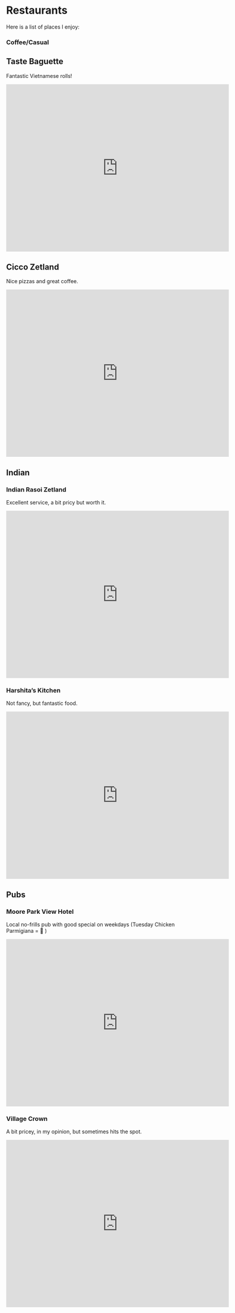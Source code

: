 # Restaurants

Here is a list of places I enjoy:

### Coffee/Casual

## Taste Baguette

Fantastic Vietnamese rolls!

<iframe src="https://www.google.com/maps/embed?pb=!1m18!1m12!1m3!1d1683.6641328052308!2d151.21064766924974!3d-33.90529816027707!2m3!1f0!2f0!3f0!3m2!1i1024!2i768!4f13.1!3m3!1m2!1s0x0%3A0xeb4716598aead448!2sTaste%20Baguette!5e0!3m2!1sen!2sau!4v1616924744467!5m2!1sen!2sau" width="600" height="450" style="border:0;" allowfullscreen="" loading="lazy"></iframe>

## Cicco Zetland

Nice pizzas and great coffee.

<iframe src="https://www.google.com/maps/embed?pb=!1m18!1m12!1m3!1d2773.210952528785!2d151.20572725112893!3d-33.90810017939108!2m3!1f0!2f0!3f0!3m2!1i1024!2i768!4f13.1!3m3!1m2!1s0x0%3A0xa17eb3ebd588326d!2sCicco%20Zetland!5e0!3m2!1sen!2sau!4v1616924867987!5m2!1sen!2sau" width="600" height="450" style="border:0;" allowfullscreen="" loading="lazy"></iframe>

## Indian

### Indian Rasoi Zetland

Excellent service, a bit pricy but worth it.

<iframe src="https://www.google.com/maps/embed?pb=!1m18!1m12!1m3!1d3132.6256330065958!2d151.2102412620317!3d-33.909181884731524!2m3!1f0!2f0!3f0!3m2!1i1024!2i768!4f13.1!3m3!1m2!1s0x0%3A0x5cfb98f56d91b2a1!2sIndian%20Rasoi%20Zetland!5e0!3m2!1sen!2sau!4v1616924523822!5m2!1sen!2sau" width="600" height="450" style="border:0;" allowfullscreen="" loading="lazy"></iframe>

### Harshita’s Kitchen

Not fancy, but fantastic food.

<iframe src="https://www.google.com/maps/embed?pb=!1m18!1m12!1m3!1d52999.23671713056!2d151.15085836842883!3d-33.878003522068475!2m3!1f0!2f0!3f0!3m2!1i1024!2i768!4f13.1!3m3!1m2!1s0x6b12b13b6bdea0cb%3A0xdab270a4b68b4e81!2sHarshita%E2%80%99s%20Kitchen!5e0!3m2!1sen!2sau!4v1616924436002!5m2!1sen!2sau" width="600" height="450" style="border:0;" allowfullscreen="" loading="lazy"></iframe>

## Pubs

### Moore Park View Hotel

Local no-frills pub with good special on weekdays (Tuesday Chicken  Parmigiana = 🤤 )

<iframe src="https://www.google.com/maps/embed?pb=!1m18!1m12!1m3!1d3311.5607789821215!2d151.21256125127323!3d-33.900964028066305!2m3!1f0!2f0!3f0!3m2!1i1024!2i768!4f13.1!3m3!1m2!1s0x6b12b1e8a05b5743%3A0xebfe5206745dfefe!2sMoore%20Park%20View%20Hotel!5e0!3m2!1sen!2sau!4v1616924556171!5m2!1sen!2sau" width="600" height="450" style="border:0;" allowfullscreen="" loading="lazy"></iframe>

### Village Crown

A bit pricey, in my opinion, but sometimes hits the spot.

<iframe src="https://www.google.com/maps/embed?pb=!1m18!1m12!1m3!1d413.68394879433765!2d151.21245164059022!3d-33.9055247815259!2m3!1f0!2f0!3f0!3m2!1i1024!2i768!4f13.1!3m3!1m2!1s0x6b12b1ea29ec7e5b%3A0xd478be922c1eab76!2sVillage%20Crown!5e0!3m2!1sen!2sau!4v1616924784990!5m2!1sen!2sau" width="600" height="450" style="border:0;" allowfullscreen="" loading="lazy"></iframe>